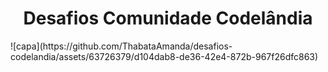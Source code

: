 <h1 align="center">
  Desafios Comunidade Codelândia
</h1>
![capa](https://github.com/ThabataAmanda/desafios-codelandia/assets/63726379/d104dab8-de36-42e4-872b-967f26dfc863)

